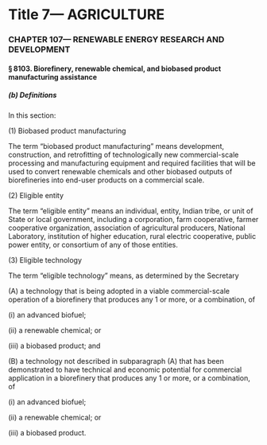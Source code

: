 
# Title 7— AGRICULTURE
### CHAPTER 107— RENEWABLE ENERGY RESEARCH AND DEVELOPMENT
#### § 8103. Biorefinery, renewable chemical, and biobased product manufacturing assistance
##### (b) Definitions

In this section:

(1) Biobased product manufacturing

The term “biobased product manufacturing” means development, construction, and retrofitting of technologically new commercial-scale processing and manufacturing equipment and required facilities that will be used to convert renewable chemicals and other biobased outputs of biorefineries into end-user products on a commercial scale.

(2) Eligible entity

The term “eligible entity” means an individual, entity, Indian tribe, or unit of State or local government, including a corporation, farm cooperative, farmer cooperative organization, association of agricultural producers, National Laboratory, institution of higher education, rural electric cooperative, public power entity, or consortium of any of those entities.

(3) Eligible technology

The term “eligible technology” means, as determined by the Secretary

(A) a technology that is being adopted in a viable commercial-scale operation of a biorefinery that produces any 1 or more, or a combination, of

(i) an advanced biofuel;

(ii) a renewable chemical; or

(iii) a biobased product; and

(B) a technology not described in subparagraph (A) that has been demonstrated to have technical and economic potential for commercial application in a biorefinery that produces any 1 or more, or a combination, of

(i) an advanced biofuel;

(ii) a renewable chemical; or

(iii) a biobased product.
